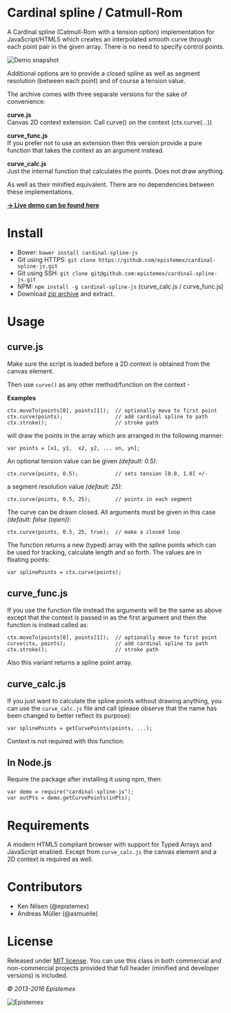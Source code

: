 ﻿Cardinal spline / Catmull-Rom
=============================

A Cardinal spline (Catmull-Rom with a tension option) implementation for 
JavaScript/HTML5 which creates an interpolated smooth curve through each
point pair in the given array. There is no need to specify control points.

![Demo snapshot](http://i.imgur.com/5e69T5C.png)

Additional options are to provide a closed spline as well as segment
resolution (between each point) and of course a tension value.

The archive comes with three separate versions for the sake of convenience:

**curve.js**<br>
Canvas 2D context extension. Call curve() on the context (ctx.curve(...))
    
**curve_func.js**<br>
If you prefer not to use an extension then this version provide a pure 
function that takes the context as an argument instead.

**curve_calc.js**<br>
Just the internal function that calculates the points. Does not draw
anything.

As well as their minified equivalent. There are no dependencies between 
these implementations.

**[→ Live demo can be found here](https://epistemex.github.io/cardinal-spline-js/)**


Install
=======

- Bower: `bower install cardinal-spline-js`
- Git using HTTPS: `git clone https://github.com/epistemex/cardinal-spline-js.git`
- Git using SSH: `git clone git@github.com:epistemex/cardinal-spline-js.git`
- NPM: `npm install -g cardinal-spline-js` (curve_calc.js / curve_func.js)
- Download [zip archive](https://github.com/epistemex/cardinal-spline-js/archive/master.zip) and extract.


Usage
=====

curve.js
--------

Make sure the script is loaded before a 2D context is obtained from the canvas element.

Then use `curve()` as any other method/function on the context -

**Examples**

    ctx.moveTo(points[0], points[1]);  // optionally move to first point
    ctx.curve(points);                 // add cardinal spline to path
    ctx.stroke();                      // stroke path

will draw the points in the array which are arranged in the following manner:

    var points = [x1, y1,  x2, y2, ... xn, yn];

An optional tension value can be given *(default: 0.5)*:

    ctx.curve(points, 0.5);            // sets tension [0.0, 1.0] +/-

a segment resolution value *(default: 25)*:

    ctx.curve(points, 0.5, 25);        // points in each segment

The curve can be drawn closed. All arguments must be given in this
case *(default: false (open))*:

    ctx.curve(points, 0.5, 25, true);  // make a closed loop

The function returns a new (typed) array with the spline points which can be used for
tracking, calculate length and so forth. The values are in floating points:

    var splinePoints = ctx.curve(points);


curve_func.js
-------------

If you use the function file instead the arguments will be the same as 
above except that the context is passed in as the first argument and 
then the function is instead called as:

    ctx.moveTo(points[0], points[1]);  // optionally move to first point
    curve(ctx, points);                // add cardinal spline to path
    ctx.stroke();                      // stroke path

Also this variant returns a spline point array.


curve_calc.js
-------------

If you just want to calculate the spline points without drawing anything, 
you can use the `curve_calc.js` file and call (please observe that the 
name has been changed to better reflect its purpose):

    var splinePoints = getCurvePoints(points, ...);

Context is not required with this function.


In Node.js
----------

Require the package after installing it using npm, then:

    var demo = require("cardinal-spline-js");
    var outPts = demo.getCurvePoints(inPts);


Requirements
============

A modern HTML5 compliant browser with support for Typed Arrays and
JavaScript enabled. Except from `curve_calc.js` the canvas element and
a 2D context is required as well.

Contributors
============

- Ken Nilsen (@epistemex)
- Andreas Müller (@asmuelle)


License
=======

Released under [MIT license](http://choosealicense.com/licenses/mit/). You can use this class in both commercial and non-commercial projects provided that full header (minified and developer versions) is included.

*&copy; 2013-2016 Epistemex*

![Epistemex](http://i.imgur.com/wZSsyt8.png)
